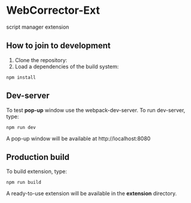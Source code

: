 # WebCorrector-Ext
script manager extension

## How to join to development
1. Clone the repository:
2. Load a dependencies of the build system:
```
npm install
```

## Dev-server
To test **pop-up** window use the webpack-dev-server.
To run dev-server, type:
```
npm run dev
```
A pop-up window will be available at http://localhost:8080

## Production build
To build extension, type:
```
npm run build
```
A ready-to-use extension will be available in the **extension** directory.

